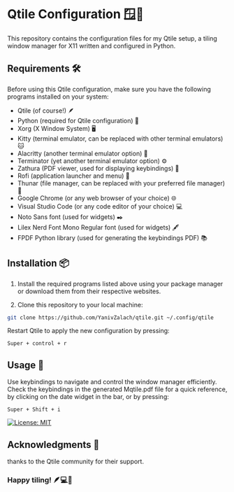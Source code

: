 # Qtile Configuration 🪟🚀

This repository contains the configuration files for my Qtile setup, a tiling window manager for X11 written and configured in Python.

## Requirements 🛠️

Before using this Qtile configuration, make sure you have the following programs installed on your system:

- Qtile (of course!) 🪶
- Python (required for Qtile configuration) 🐍
- Xorg (X Window System) 🖥️
- Kitty (terminal emulator, can be replaced with other terminal emulators) 🐱
- Alacritty (another terminal emulator option) 🍃
- Terminator (yet another terminal emulator option) ⚙️
- Zathura (PDF viewer, used for displaying keybindings) 📜
- Rofi (application launcher and menu) 🚀
- Thunar (file manager, can be replaced with your preferred file manager) 📂
- Google Chrome (or any web browser of your choice) 🌐
- Visual Studio Code (or any code editor of your choice) 💻
- Noto Sans font (used for widgets) ✒️
- Lilex Nerd Font Mono Regular font (used for widgets) 🖋️
- FPDF Python library (used for generating the keybindings PDF) 📚

## Installation 📦

1. Install the required programs listed above using your package manager or download them from their respective websites.

2. Clone this repository to your local machine:

```bash
git clone https://github.com/YanivZalach/qtile.git ~/.config/qtile
```

Restart Qtile to apply the new configuration by pressing:

```
Super + control + r
```

## Usage 🚀

Use keybindings to navigate and control the window manager efficiently. 
Check the keybindings in the generated Mqtile.pdf file for a quick reference, by clicking on the date widget in the bar,
or by pressing:

```
Super + Shift + i 
```
[![License: MIT](https://img.shields.io/badge/License-MIT-yellow.svg)](https://opensource.org/licenses/MIT)

## Acknowledgments 🙏
thanks to the Qtile community for their support.


### Happy tiling! 🪶💻🐍

